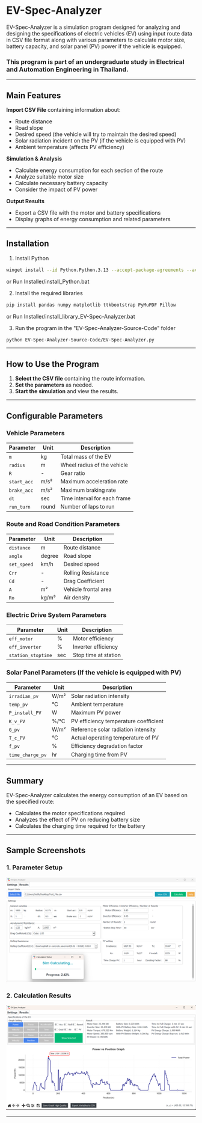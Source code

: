 # EV-Spec-Analyzer

EV-Spec-Analyzer is a simulation program designed for analyzing and designing the specifications of electric vehicles (EV) using input route data in CSV file format along with various parameters to calculate motor size, battery capacity, and solar panel (PV) power if the vehicle is equipped.

### This program is part of an undergraduate study in Electrical and Automation Engineering in Thailand.

---

## Main Features

**Import CSV File** containing information about:

- Route distance
- Road slope
- Desired speed (the vehicle will try to maintain the desired speed)
- Solar radiation incident on the PV (if the vehicle is equipped with PV)
- Ambient temperature (affects PV efficiency)

**Simulation & Analysis**

- Calculate energy consumption for each section of the route
- Analyze suitable motor size
- Calculate necessary battery capacity
- Consider the impact of PV power

**Output Results**

- Export a CSV file with the motor and battery specifications
- Display graphs of energy consumption and related parameters

---

## Installation

1. Install Python

```bash
winget install --id Python.Python.3.13 --accept-package-agreements --accept-source-agreements
```
or  Run Installer/install_Python.bat

2. Install the required libraries

```bash
pip install pandas numpy matplotlib ttkbootstrap PyMuPDF Pillow
```
or  Run Installer/install_library_EV-Spec-Analyzer.bat

3. Run the program in the "EV-Spec-Analyzer-Source-Code" folder

```bash
python EV-Spec-Analyzer-Source-Code/EV-Spec-Analyzer.py
```

---

## How to Use the Program

1. **Select the CSV file** containing the route information.
2. **Set the parameters** as needed.
3. **Start the simulation** and view the results.

---

## Configurable Parameters

### Vehicle Parameters

| Parameter     | Unit | Description               |
| ------------- | ---- | ------------------------- |
| `m`           | kg   | Total mass of the EV       |
| `radius`      | m    | Wheel radius of the vehicle|
| `R`           | -    | Gear ratio                |
| `start_acc`   | m/s² | Maximum acceleration rate |
| `brake_acc`   | m/s² | Maximum braking rate      |
| `dt`          | sec  | Time interval for each frame |
| `run_turn`    | round | Number of laps to run     |

### Route and Road Condition Parameters

| Parameter    | Unit   | Description              |
| ------------ | ------ | ----------------------- |
| `distance`   | m      | Route distance          |
| `angle`      | degree | Road slope              |
| `set_speed`  | km/h   | Desired speed           |
| `Crr`        | -      | Rolling Resistance      |
| `Cd`         | -      | Drag Coefficient        |
| `A`          | m²     | Vehicle frontal area    |
| `Ro`         | kg/m³  | Air density             |

### Electric Drive System Parameters

| Parameter            | Unit | Description                  |
| -------------------- | ----- | ---------------------------- |
| `eff_motor`          | %     | Motor efficiency             |
| `eff_inverter`       | %     | Inverter efficiency          |
| `station_stoptime`   | sec   | Stop time at station         |

### Solar Panel Parameters (If the vehicle is equipped with PV)

| Parameter           | Unit  | Description                    |
| ------------------- | ----- | ----------------------------- |
| `irradian_pv`       | W/m²  | Solar radiation intensity      |
| `temp_pv`           | °C    | Ambient temperature            |
| `P_install_PV`      | W     | Maximum PV power               |
| `K_v_PV`            | %/°C  | PV efficiency temperature coefficient |
| `G_pv`              | W/m²  | Reference solar radiation intensity |
| `T_c_PV`            | °C    | Actual operating temperature of PV |
| `f_pv`              | %     | Efficiency degradation factor  |
| `time_charge_pv`    | hr    | Charging time from PV          |

---

## Summary

EV-Spec-Analyzer calculates the energy consumption of an EV based on the specified route:

- Calculates the motor specifications required
- Analyzes the effect of PV on reducing battery size
- Calculates the charging time required for the battery

---

## Sample Screenshots

### 1. Parameter Setup
![Parameter Setup](images/parameter-setup.png)

### 2. Calculation Results
![Calculation Results](images/calculation-results.png)

---
